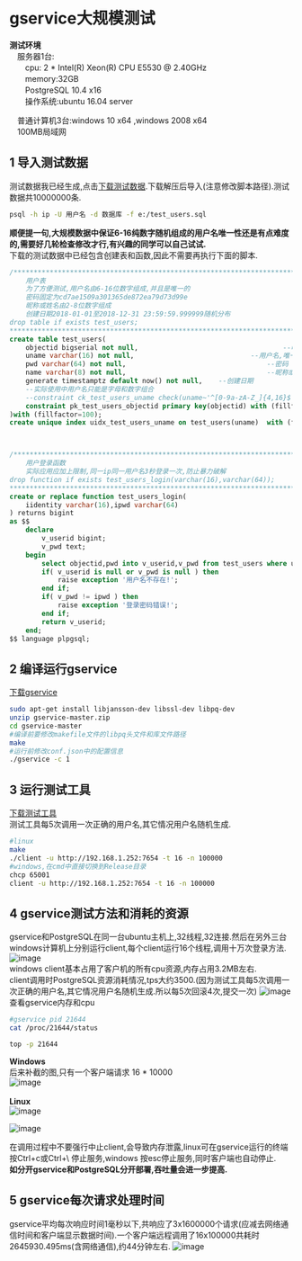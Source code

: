 # gservice大规模测试

**测试环境**<br />
  　服务器1台: <br />
  　　cpu: 2 * Intel(R) Xeon(R) CPU E5530  @ 2.40GHz<br />
  　　memory:32GB <br />
  　　PostgreSQL 10.4 x16<br />
  　　操作系统:ubuntu 16.04 server<br />

  　普通计算机3台:windows 10 x64 ,windows 2008 x64 <br />
  　100MB局域网 <br />



## 1 导入测试数据
测试数据我已经生成,点击[下载测试数据](https://pan.baidu.com/s/1RKHaKNK2-ve5rtmO6a-r-w).下载解压后导入(注意修改脚本路径).测试数据共10000000条.
```bash
psql -h ip -U 用户名 -d 数据库 -f e:/test_users.sql
```
**顺便提一句,大规模数据中保证6-16纯数字随机组成的用户名唯一性还是有点难度的,需要好几轮检查修改才行,有兴趣的同学可以自己试试.**<br />
下载的测试数据中已经包含创建表和函数,因此不需要再执行下面的脚本.<br />
```sql
/****************************************************************************************
	用户表
	为了方便测试,用户名由6-16位数字组成,并且是唯一的
	密码固定为cd7ae1509a301365de872ea79d73d99e
	昵称或姓名由2-8位数字组成
	创建日期2018-01-01至2018-12-31 23:59:59.999999随机分布
drop table if exists test_users;
****************************************************************************************/
create table test_users(
	objectid bigserial not null,									--唯一编号
	uname varchar(16) not null,								--用户名,唯一,不能修改
	pwd varchar(64) not null,									--密码
	name varchar(8) not null,									--昵称或姓名
	generate timestamptz default now() not null,	--创建日期
	--实际使用中用户名只能是字母和数字组合
	--constraint ck_test_users_uname check(uname~'^[0-9a-zA-Z_]{4,16}$' and uname !~ '^[0-9]+$' ),
	constraint pk_test_users_objectid primary key(objectid) with (fillfactor=100)
)with (fillfactor=100);
create unique index uidx_test_users_uname on test_users(uname)  with (fillfactor=100);



/****************************************************************************************
	用户登录函数
	实际应用应加上限制,同一ip同一用户名3秒登录一次,防止暴力破解
drop function if exists test_users_login(varchar(16),varchar(64));
****************************************************************************************/
create or replace function test_users_login(
	iidentity varchar(16),ipwd varchar(64)
) returns bigint
as $$
	declare
		v_userid bigint;
		v_pwd text;
	begin
		select objectid,pwd into v_userid,v_pwd from test_users where uname=iidentity;
		if( v_userid is null or v_pwd is null ) then
			raise exception '用户名不存在!';
		end if;
		if( v_pwd != ipwd ) then
			raise exception '登录密码错误!';
		end if;		
		return v_userid;
	end;
$$ language plpgsql;
```
## 2 编译运行gservice
[下载gservice](https://github.com/kmblack1/gservice)
```bash
sudo apt-get install libjansson-dev libssl-dev libpq-dev
unzip gservice-master.zip
cd gservice-master
#编译前要修改makefile文件的libpq头文件和库文件路径
make
#运行前修改conf.json中的配置信息
./gservice -c 1
```

## 3 运行测试工具
[下载测试工具](https://github.com/kmblack1/client)<br />
测试工具每5次调用一次正确的用户名,其它情况用户名随机生成.
```bash
#linux
make
./client -u http://192.168.1.252:7654 -t 16 -n 100000
#windows,在cmd中直接切换到Release目录
chcp 65001
client -u http://192.168.1.252:7654 -t 16 -n 100000
```

## 4 gservice测试方法和消耗的资源
gservice和PostgreSQL在同一台ubuntu主机上,32线程,32连接.然后在另外三台windows计算机上分别运行client,每个client运行16个线程,调用十万次登录方法.<br />
![image](../image/config.png)<br />
windows client基本占用了客户机的所有cpu资源,内存占用3.2MB左右.<br />
client调用时PostgreSQL资源消耗情况,tps大约3500.(因为测试工具每5次调用一次正确的用户名,其它情况用户名随机生成.所以每5次回滚4次,提交一次)
![image](../image/tps.png)<br />
查看gservice内存和cpu
```bash
#gservice pid 21644
cat /proc/21644/status

top -p 21644
```
**Windows**<br />
后来补截的图,只有一个客户端请求 16 * 10000<br />
![image](../image/windows_vs.png)<br /><br />
**Linux**<br />
![image](../image/32个进程32连接.png)

![image](../image/top.png)

在调用过程中不要强行中止client,会导致内存泄露,linux可在gservice运行的终端按Ctrl+c或Ctrl+\ 停止服务,windows 按esc停止服务,同时客户端也自动停止.<br />
**如分开gservice和PostgreSQL分开部署,吞吐量会进一步提高.**

## 5 gservice每次请求处理时间
gservice平均每次响应时间1毫秒以下,共响应了3x1600000个请求(应减去网络通信时间和客户端显示数据时间).一个客户端远程调用了16x100000共耗时2645930.495ms(含网络通信),约44分钟左右.
![image](../image/error.png)
